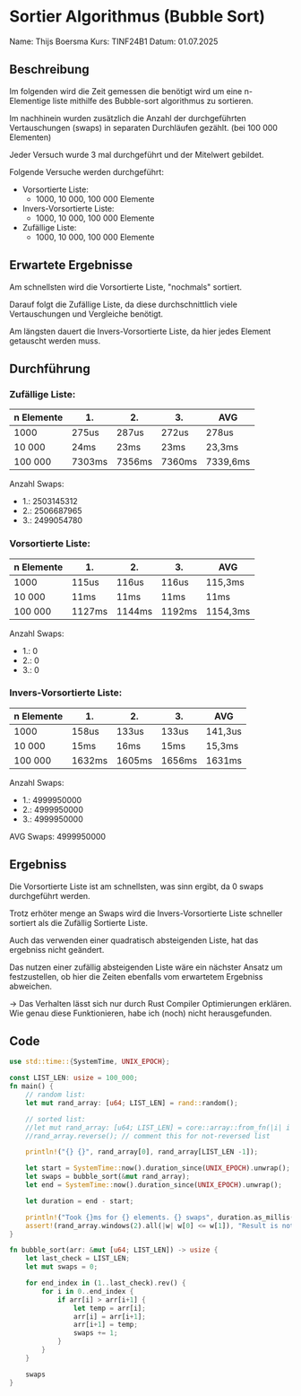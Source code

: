# Sortier Algorithmus (Bubble Sort)

Name: Thijs Boersma
Kurs: TINF24B1
Datum: 01.07.2025

## Beschreibung
Im folgenden wird die Zeit gemessen die benötigt wird um eine n-Elementige liste mithilfe des Bubble-sort algorithmus zu sortieren.

Im nachhinein wurden zusätzlich die Anzahl der durchgeführten Vertauschungen (swaps) in separaten Durchläufen gezählt. (bei 100 000 Elementen)

Jeder Versuch wurde 3 mal durchgeführt und der Mitelwert gebildet.

Folgende Versuche werden durchgeführt:
- Vorsortierte Liste:
    - 1000, 10 000, 100 000 Elemente
- Invers-Vorsortierte Liste:
    - 1000, 10 000, 100 000 Elemente
- Zufällige Liste:
    - 1000, 10 000, 100 000 Elemente

## Erwartete Ergebnisse

Am schnellsten wird die Vorsortierte Liste, "nochmals" sortiert.

Darauf folgt die Zufällige Liste, da diese durchschnittlich viele Vertauschungen und Vergleiche benötigt.

Am längsten dauert die Invers-Vorsortierte Liste, da hier jedes Element getauscht werden muss.

## Durchführung

### Zufällige Liste:

| n Elemente | 1.     | 2.     | 3.     | AVG      |
|------------|--------|--------|--------|----------|
| 1000       | 275us  | 287us  | 272us  | 278us    |
| 10 000     | 24ms   | 23ms   | 23ms   | 23,3ms   |
| 100 000    | 7303ms | 7356ms | 7360ms | 7339,6ms |

Anzahl Swaps: 
- 1.: 2503145312
- 2.: 2506687965
- 3.: 2499054780

### Vorsortierte Liste:

| n Elemente | 1.     | 2.     | 3.     | AVG      |
|------------|--------|--------|--------|----------|
| 1000       | 115us  | 116us  | 116us  | 115,3ms  |
| 10 000     | 11ms   | 11ms   | 11ms   | 11ms     |
| 100 000    | 1127ms | 1144ms | 1192ms | 1154,3ms |

Anzahl Swaps: 
- 1.: 0
- 2.: 0
- 3.: 0

### Invers-Vorsortierte Liste:

| n Elemente | 1.     | 2.     | 3.     | AVG     |
|------------|--------|--------|--------|---------|
| 1000       | 158us  | 133us  | 133us  | 141,3us |
| 10 000     | 15ms   | 16ms   | 15ms   | 15,3ms  |
| 100 000    | 1632ms | 1605ms | 1656ms | 1631ms  |

Anzahl Swaps: 
- 1.: 4999950000
- 2.: 4999950000
- 3.: 4999950000

AVG Swaps: 4999950000


## Ergebniss
Die Vorsortierte Liste ist am schnellsten, was sinn ergibt, da 0 swaps durchgeführt werden.

Trotz erhöter menge an Swaps wird die Invers-Vorsortierte Liste schneller sortiert als die Zufällig Sortierte Liste.

Auch das verwenden einer quadratisch absteigenden Liste, hat das ergebniss nicht geändert.

Das nutzen einer zufällig absteigenden Liste wäre ein nächster Ansatz um festzustellen, ob hier die Zeiten ebenfalls vom erwartetem Ergebniss abweichen.

-> Das Verhalten lässt sich nur durch Rust Compiler Optimierungen erklären. Wie genau diese Funktionieren, habe ich (noch) nicht herausgefunden.

## Code
```rust
use std::time::{SystemTime, UNIX_EPOCH};

const LIST_LEN: usize = 100_000;
fn main() {
    // random list:
    let mut rand_array: [u64; LIST_LEN] = rand::random();

    // sorted list:
    //let mut rand_array: [u64; LIST_LEN] = core::array::from_fn(|i| i as u64);
    //rand_array.reverse(); // comment this for not-reversed list

    println!("{} {}", rand_array[0], rand_array[LIST_LEN -1]);

    let start = SystemTime::now().duration_since(UNIX_EPOCH).unwrap();
    let swaps = bubble_sort(&mut rand_array);
    let end = SystemTime::now().duration_since(UNIX_EPOCH).unwrap();

    let duration = end - start;

    println!("Took {}ms for {} elements. {} swaps", duration.as_millis(), LIST_LEN, swaps);
    assert!(rand_array.windows(2).all(|w| w[0] <= w[1]), "Result is not sorted!");
}

fn bubble_sort(arr: &mut [u64; LIST_LEN]) -> usize {
    let last_check = LIST_LEN;
    let mut swaps = 0;

    for end_index in (1..last_check).rev() {
        for i in 0..end_index {
            if arr[i] > arr[i+1] {
                let temp = arr[i];
                arr[i] = arr[i+1];
                arr[i+1] = temp;
                swaps += 1;
            }
        }
    }

    swaps
}
```